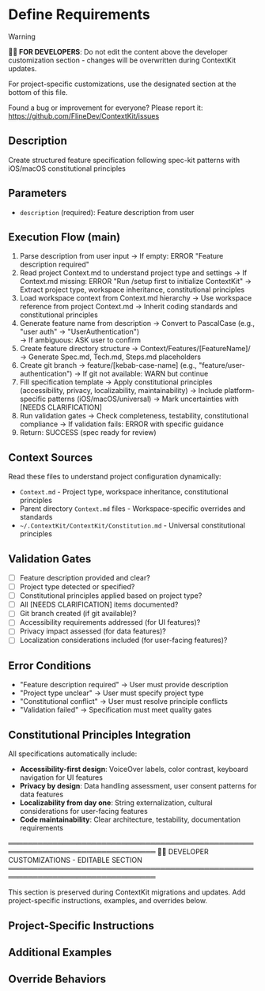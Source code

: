 # Define Requirements
<!-- Template Version: 0 | ContextKit: 0.0.0 | Updated: 2025-01-26 -->

> [!WARNING]
> **👩‍💻 FOR DEVELOPERS**: Do not edit the content above the developer customization section - changes will be overwritten during ContextKit updates.
>
> For project-specific customizations, use the designated section at the bottom of this file.
>
> Found a bug or improvement for everyone? Please report it: https://github.com/FlineDev/ContextKit/issues

## Description
Create structured feature specification following spec-kit patterns with iOS/macOS constitutional principles

## Parameters
- `description` (required): Feature description from user

## Execution Flow (main)
1. Parse description from user input
   → If empty: ERROR "Feature description required"
2. Read project Context.md to understand project type and settings
   → If Context.md missing: ERROR "Run /setup first to initialize ContextKit"
   → Extract project type, workspace inheritance, constitutional principles
3. Load workspace context from Context.md hierarchy
   → Use workspace reference from project Context.md
   → Inherit coding standards and constitutional principles
4. Generate feature name from description
   → Convert to PascalCase (e.g., "user auth" → "UserAuthentication")  
   → If ambiguous: ASK user to confirm
5. Create feature directory structure
   → Context/Features/[FeatureName]/
   → Generate Spec.md, Tech.md, Steps.md placeholders
6. Create git branch
   → feature/[kebab-case-name] (e.g., "feature/user-authentication")
   → If git not available: WARN but continue
7. Fill specification template
   → Apply constitutional principles (accessibility, privacy, localizability, maintainability)
   → Include platform-specific patterns (iOS/macOS/universal)
   → Mark uncertainties with [NEEDS CLARIFICATION]
8. Run validation gates
   → Check completeness, testability, constitutional compliance
   → If validation fails: ERROR with specific guidance
9. Return: SUCCESS (spec ready for review)

## Context Sources
Read these files to understand project configuration dynamically:
- `Context.md` - Project type, workspace inheritance, constitutional principles
- Parent directory `Context.md` files - Workspace-specific overrides and standards
- `~/.ContextKit/ContextKit/Constitution.md` - Universal constitutional principles

## Validation Gates
- [ ] Feature description provided and clear?
- [ ] Project type detected or specified?
- [ ] Constitutional principles applied based on project type?
- [ ] All [NEEDS CLARIFICATION] items documented?
- [ ] Git branch created (if git available)?
- [ ] Accessibility requirements addressed (for UI features)?
- [ ] Privacy impact assessed (for data features)?
- [ ] Localization considerations included (for user-facing features)?

## Error Conditions
- "Feature description required" → User must provide description
- "Project type unclear" → User must specify project type  
- "Constitutional conflict" → User must resolve principle conflicts
- "Validation failed" → Specification must meet quality gates

## Constitutional Principles Integration
All specifications automatically include:
- **Accessibility-first design**: VoiceOver labels, color contrast, keyboard navigation for UI features
- **Privacy by design**: Data handling assessment, user consent patterns for data features
- **Localizability from day one**: String externalization, cultural considerations for user-facing features
- **Code maintainability**: Clear architecture, testability, documentation requirements

════════════════════════════════════════════════════════════════════════════════
👩‍💻 DEVELOPER CUSTOMIZATIONS - EDITABLE SECTION
════════════════════════════════════════════════════════════════════════════════

This section is preserved during ContextKit migrations and updates.
Add project-specific instructions, examples, and overrides below.

## Project-Specific Instructions

<!-- Add any project-specific guidance for feature specification creation here -->

## Additional Examples

<!-- Add examples of feature descriptions that work well with your project architecture -->

## Override Behaviors

<!-- Document any project-specific requirement overrides or special handling here -->